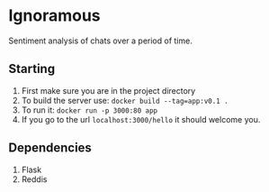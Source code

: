 # Ignoramous

Sentiment analysis of chats over a period of time.

## Starting
1. First make sure you are in the project directory
2. To build the server use: `docker build --tag=app:v0.1 .`
3. To run it: `docker run -p 3000:80 app`
4. If you go to the url `localhost:3000/hello` it should welcome you.

## Dependencies
1. Flask
2. Reddis


